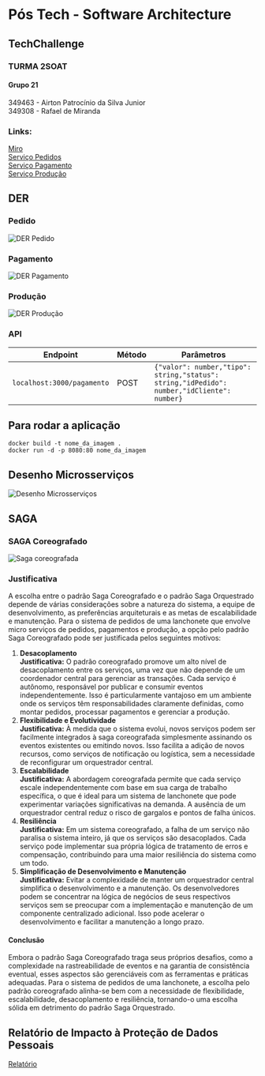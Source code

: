# Pós Tech - Software Architecture

## TechChallenge

### TURMA 2SOAT

#### Grupo 21

349463 - Airton Patrocínio da Silva Junior  
349308 - Rafael de Miranda

### Links:

[Miro](https://miro.com/app/board/uXjVMGvVfHc=/)  
[Serviço Pedidos](https://github.com/rafaeldemiranda95/TechChallenge-FIAP-Pedido)  
[Serviço Pagamento](https://github.com/rafaeldemiranda95/TechChallenge-FIAP-Pagamento)  
[Serviço Produção](https://github.com/rafaeldemiranda95/TechChallenge-FIAP-Producao)

## DER

### Pedido
![DER Pedido](https://drive.google.com/uc?export=view&id=1VOiPoPBS4KlVW23kBxQvHUFMTQJipVcO)
### Pagamento
![DER Pagamento](https://drive.google.com/uc?export=view&id=1LgIFuB2nzXEp11W0HDIVZjNkvypaC26U)
### Produção
![DER Produção](https://drive.google.com/uc?export=view&id=1GDQLaGSrUdG3pPLw1DBA7dXA2wTbeYO5)

### API

| Endpoint                                            | Método | Parâmetros                                                                                     |
| --------------------------------------------------- | ------ | ---------------------------------------------------------------------------------------------- |
| `localhost:3000/pagamento`                          | POST   | `{"valor": number,"tipo": string,"status": string,"idPedido": number,"idCliente": number}`     |

## Para rodar a aplicação

```
docker build -t nome_da_imagem .
docker run -d -p 8080:80 nome_da_imagem
```
## Desenho Microsserviços

![Desenho Microsserviços](https://drive.google.com/uc?export=view&id=1kpkSx7fKUpwQxz2KrMbBpGwjKObkULYR)

## SAGA

### SAGA Coreografado

![Saga coreografada](https://drive.google.com/uc?export=view&id=1RhAyyuoNi-uWRiJ6XWubc3Mjw0hjqhRW)

### Justificativa

A escolha entre o padrão Saga Coreografado e o padrão Saga Orquestrado depende de várias considerações sobre a natureza do sistema, a equipe de desenvolvimento, as preferências arquiteturais e as metas de escalabilidade e manutenção. Para o sistema de pedidos de uma lanchonete que envolve micro serviços de pedidos, pagamentos e produção, a opção pelo padrão Saga Coreografado pode ser justificada pelos seguintes motivos:

1. **Desacoplamento**  
   **Justificativa:** O padrão coreografado promove um alto nível de desacoplamento entre os serviços, uma vez que não depende de um coordenador central para gerenciar as transações. Cada serviço é autônomo, responsável por publicar e consumir eventos independentemente. Isso é particularmente vantajoso em um ambiente onde os serviços têm responsabilidades claramente definidas, como montar pedidos, processar pagamentos e gerenciar a produção.
2. **Flexibilidade e Evolutividade**  
   **Justificativa:** À medida que o sistema evolui, novos serviços podem ser facilmente integrados à saga coreografada simplesmente assinando os eventos existentes ou emitindo novos. Isso facilita a adição de novos recursos, como serviços de notificação ou logística, sem a necessidade de reconfigurar um orquestrador central.
3. **Escalabilidade**  
   **Justificativa:** A abordagem coreografada permite que cada serviço escale independentemente com base em sua carga de trabalho específica, o que é ideal para um sistema de lanchonete que pode experimentar variações significativas na demanda. A ausência de um orquestrador central reduz o risco de gargalos e pontos de falha únicos.
4. **Resiliência**  
   **Justificativa:** Em um sistema coreografado, a falha de um serviço não paralisa o sistema inteiro, já que os serviços são desacoplados. Cada serviço pode implementar sua própria lógica de tratamento de erros e compensação, contribuindo para uma maior resiliência do sistema como um todo.
5. **Simplificação de Desenvolvimento e Manutenção**  
   **Justificativa:** Evitar a complexidade de manter um orquestrador central simplifica o desenvolvimento e a manutenção. Os desenvolvedores podem se concentrar na lógica de negócios de seus respectivos serviços sem se preocupar com a implementação e manutenção de um componente centralizado adicional. Isso pode acelerar o desenvolvimento e facilitar a manutenção a longo prazo.

#### Conclusão

Embora o padrão Saga Coreografado traga seus próprios desafios, como a complexidade na rastreabilidade de eventos e na garantia de consistência eventual, esses aspectos são gerenciáveis com as ferramentas e práticas adequadas. Para o sistema de pedidos de uma lanchonete, a escolha pelo padrão coreografado alinha-se bem com a necessidade de flexibilidade, escalabilidade, desacoplamento e resiliência, tornando-o uma escolha sólida em detrimento do padrão Saga Orquestrado.

## Relatório de Impacto à Proteção de Dados Pessoais

[Relatório](https://drive.google.com/uc?export=view&id=14vAUg2BwMjlShrcaNXxjP6XqJlI3Vlao)